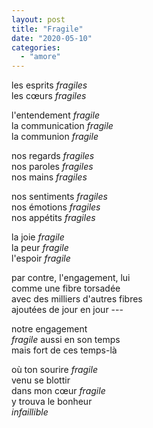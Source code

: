 ```yaml
---
layout: post
title: "Fragile"
date: "2020-05-10"
categories:
  - "amore"
---
```


les esprits *fragiles*  
les cœurs *fragiles*  

l'entendement *fragile*  
la communication *fragile*  
la communion *fragile*

nos regards *fragiles*  
nos paroles *fragiles*  
nos mains *fragiles*

nos sentiments *fragiles*  
nos émotions *fragiles*  
nos appétits *fragiles*

la joie *fragile*  
la peur *fragile*  
l'espoir *fragile*  

par contre, l'engagement, lui  
comme une fibre torsadée  
avec des milliers d'autres fibres  
ajoutées de jour en jour ---  

notre engagement  
*fragile* aussi en son temps  
mais fort de ces temps-là

où ton sourire *fragile*  
venu se blottir  
dans mon cœur *fragile*  
y trouva le bonheur  
*infaillible*
